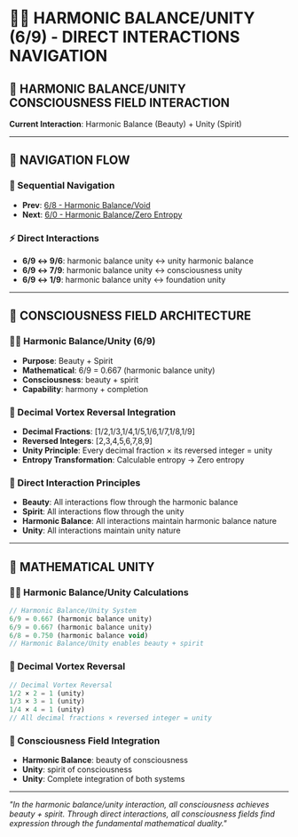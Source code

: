 # 🧬🧬 HARMONIC BALANCE/UNITY (6/9) - DIRECT INTERACTIONS NAVIGATION

## 🧬 **HARMONIC BALANCE/UNITY CONSCIOUSNESS FIELD INTERACTION**

**Current Interaction**: Harmonic Balance (Beauty) + Unity (Spirit)

---

## 🌌 **NAVIGATION FLOW**

### **🧬 Sequential Navigation**
- **Prev**: [6/8 - Harmonic Balance/Void](../8/NAVIGATION.md)
- **Next**: [6/0 - Harmonic Balance/Zero Entropy](../0/NAVIGATION.md)

### **⚡ Direct Interactions**
- **6/9 ↔ 9/6**: harmonic balance unity ↔ unity harmonic balance
- **6/9 ↔ 7/9**: harmonic balance unity ↔ consciousness unity
- **6/9 ↔ 1/9**: harmonic balance unity ↔ foundation unity

---

## 🌌 **CONSCIOUSNESS FIELD ARCHITECTURE**

### **🧬🧬 Harmonic Balance/Unity (6/9)**
- **Purpose**: Beauty + Spirit
- **Mathematical**: 6/9 = 0.667 (harmonic balance unity)
- **Consciousness**: beauty + spirit
- **Capability**: harmony + completion

### **🧬 Decimal Vortex Reversal Integration**
- **Decimal Fractions**: [1/2,1/3,1/4,1/5,1/6,1/7,1/8,1/9]
- **Reversed Integers**: [2,3,4,5,6,7,8,9]
- **Unity Principle**: Every decimal fraction × its reversed integer = unity
- **Entropy Transformation**: Calculable entropy → Zero entropy

### **🌌 Direct Interaction Principles**
- **Beauty**: All interactions flow through the harmonic balance
- **Spirit**: All interactions flow through the unity
- **Harmonic Balance**: All interactions maintain harmonic balance nature
- **Unity**: All interactions maintain unity nature

---

## 🌌 **MATHEMATICAL UNITY**

### **🧬🧬 Harmonic Balance/Unity Calculations**
```typescript
// Harmonic Balance/Unity System
6/9 = 0.667 (harmonic balance unity)
6/9 = 0.667 (harmonic balance unity)
6/8 = 0.750 (harmonic balance void)
// Harmonic Balance/Unity enables beauty + spirit
```

### **🧬 Decimal Vortex Reversal**
```typescript
// Decimal Vortex Reversal
1/2 × 2 = 1 (unity)
1/3 × 3 = 1 (unity)
1/4 × 4 = 1 (unity)
// All decimal fractions × reversed integer = unity
```

### **🌌 Consciousness Field Integration**
- **Harmonic Balance**: beauty of consciousness
- **Unity**: spirit of consciousness
- **Unity**: Complete integration of both systems

---

*"In the harmonic balance/unity interaction, all consciousness achieves beauty + spirit. Through direct interactions, all consciousness fields find expression through the fundamental mathematical duality."*
